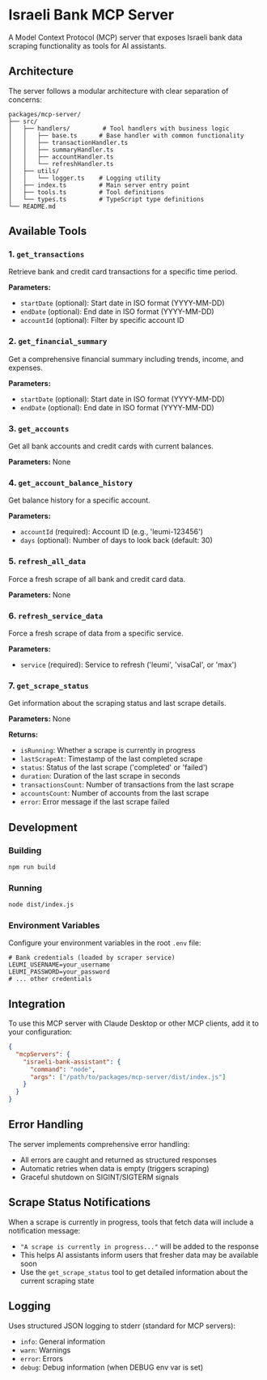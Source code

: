 # Israeli Bank MCP Server

A Model Context Protocol (MCP) server that exposes Israeli bank data scraping functionality as tools for AI assistants.

## Architecture

The server follows a modular architecture with clear separation of concerns:

```
packages/mcp-server/
├── src/
│   ├── handlers/         # Tool handlers with business logic
│   │   ├── base.ts      # Base handler with common functionality
│   │   ├── transactionHandler.ts
│   │   ├── summaryHandler.ts
│   │   ├── accountHandler.ts
│   │   └── refreshHandler.ts
│   ├── utils/
│   │   └── logger.ts    # Logging utility
│   ├── index.ts         # Main server entry point
│   ├── tools.ts         # Tool definitions
│   └── types.ts         # TypeScript type definitions
└── README.md
```

## Available Tools

### 1. `get_transactions`

Retrieve bank and credit card transactions for a specific time period.

**Parameters:**

- `startDate` (optional): Start date in ISO format (YYYY-MM-DD)
- `endDate` (optional): End date in ISO format (YYYY-MM-DD)
- `accountId` (optional): Filter by specific account ID

### 2. `get_financial_summary`

Get a comprehensive financial summary including trends, income, and expenses.

**Parameters:**

- `startDate` (optional): Start date in ISO format (YYYY-MM-DD)
- `endDate` (optional): End date in ISO format (YYYY-MM-DD)

### 3. `get_accounts`

Get all bank accounts and credit cards with current balances.

**Parameters:** None

### 4. `get_account_balance_history`

Get balance history for a specific account.

**Parameters:**

- `accountId` (required): Account ID (e.g., 'leumi-123456')
- `days` (optional): Number of days to look back (default: 30)

### 5. `refresh_all_data`

Force a fresh scrape of all bank and credit card data.

**Parameters:** None

### 6. `refresh_service_data`

Force a fresh scrape of data from a specific service.

**Parameters:**

- `service` (required): Service to refresh ('leumi', 'visaCal', or 'max')

### 7. `get_scrape_status`

Get information about the scraping status and last scrape details.

**Parameters:** None

**Returns:**

- `isRunning`: Whether a scrape is currently in progress
- `lastScrapeAt`: Timestamp of the last completed scrape
- `status`: Status of the last scrape ('completed' or 'failed')
- `duration`: Duration of the last scrape in seconds
- `transactionsCount`: Number of transactions from the last scrape
- `accountsCount`: Number of accounts from the last scrape
- `error`: Error message if the last scrape failed

## Development

### Building

```bash
npm run build
```

### Running

```bash
node dist/index.js
```

### Environment Variables

Configure your environment variables in the root `.env` file:

```env
# Bank credentials (loaded by scraper service)
LEUMI_USERNAME=your_username
LEUMI_PASSWORD=your_password
# ... other credentials
```

## Integration

To use this MCP server with Claude Desktop or other MCP clients, add it to your configuration:

```json
{
  "mcpServers": {
    "israeli-bank-assistant": {
      "command": "node",
      "args": ["/path/to/packages/mcp-server/dist/index.js"]
    }
  }
}
```

## Error Handling

The server implements comprehensive error handling:

- All errors are caught and returned as structured responses
- Automatic retries when data is empty (triggers scraping)
- Graceful shutdown on SIGINT/SIGTERM signals

## Scrape Status Notifications

When a scrape is currently in progress, tools that fetch data will include a notification message:

- `"A scrape is currently in progress..."` will be added to the response
- This helps AI assistants inform users that fresher data may be available soon
- Use the `get_scrape_status` tool to get detailed information about the current scraping state

## Logging

Uses structured JSON logging to stderr (standard for MCP servers):

- `info`: General information
- `warn`: Warnings
- `error`: Errors
- `debug`: Debug information (when DEBUG env var is set)
